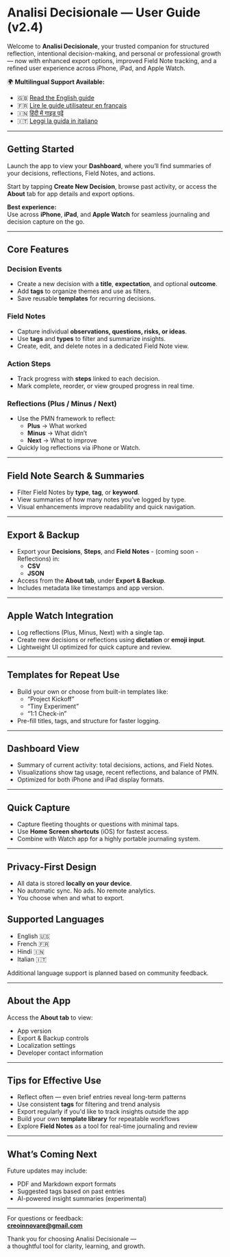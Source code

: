 
# Analisi Decisionale — User Guide (v2.4)

Welcome to **Analisi Decisionale**, your trusted companion for structured reflection, intentional decision-making, and personal or professional growth — now with enhanced export options, improved Field Note tracking, and a refined user experience across iPhone, iPad, and Apple Watch.

🌍 **Multilingual Support Available:**
- 🇬🇧 [Read the English guide](user-guide.en.md)
- 🇫🇷 [Lire le guide utilisateur en français](user-guide.fr.md)
- 🇮🇳 [हिंदी में गाइड पढ़ें](user-guide.hi.md)
- 🇮🇹 [Leggi la guida in italiano](user-guide.it.md)
---

## Getting Started

Launch the app to view your **Dashboard**, where you’ll find summaries of your decisions, reflections, Field Notes, and actions.

Start by tapping **Create New Decision**, browse past activity, or access the **About** tab for app details and export options.

**Best experience:**  
Use across **iPhone**, **iPad**, and **Apple Watch** for seamless journaling and decision capture on the go.

---

## Core Features

### Decision Events
- Create a new decision with a **title**, **expectation**, and optional **outcome**.
- Add **tags** to organize themes and use as filters.
- Save reusable **templates** for recurring decisions.

### Field Notes
- Capture individual **observations, questions, risks, or ideas**.
- Use **tags** and **types** to filter and summarize insights.
- Create, edit, and delete notes in a dedicated Field Note view.

### Action Steps
- Track progress with **steps** linked to each decision.
- Mark complete, reorder, or view grouped progress in real time.

### Reflections (Plus / Minus / Next)
- Use the PMN framework to reflect:
  - **Plus** → What worked  
  - **Minus** → What didn’t  
  - **Next** → What to improve
- Quickly log reflections via iPhone or Watch.

---

## Field Note Search & Summaries

- Filter Field Notes by **type**, **tag**, or **keyword**.
- View summaries of how many notes you’ve logged by type.
- Visual enhancements improve readability and quick navigation.

---

## Export & Backup

- Export your **Decisions**, **Steps**, and **Field Notes** - (coming soon - Reflections) in:
  - **CSV**
  - **JSON**
- Access from the **About tab**, under **Export & Backup**.
- Includes metadata like timestamps and app version.

---

## Apple Watch Integration

- Log reflections (Plus, Minus, Next) with a single tap.
- Create new decisions or reflections using **dictation** or **emoji input**.
- Lightweight UI optimized for quick capture and review.

---

## Templates for Repeat Use

- Build your own or choose from built-in templates like:
  - “Project Kickoff”  
  - “Tiny Experiment”  
  - “1:1 Check-in”
- Pre-fill titles, tags, and structure for faster logging.

---

## Dashboard View

- Summary of current activity: total decisions, actions, and Field Notes.
- Visualizations show tag usage, recent reflections, and balance of PMN.
- Optimized for both iPhone and iPad display formats.

---

## Quick Capture

- Capture fleeting thoughts or questions with minimal taps.
- Use **Home Screen shortcuts** (iOS) for fastest access.
- Combine with Watch app for a highly portable journaling system.

---

## Privacy-First Design

- All data is stored **locally on your device**.
- No automatic sync. No ads. No remote analytics.
- You choose when and what to export.


## Supported Languages

- English 🇺🇸  
- French 🇫🇷  
- Hindi 🇮🇳  
- Italian 🇮🇹  

Additional language support is planned based on community feedback.

---

## About the App

Access the **About tab** to view:
- App version  
- Export & Backup controls  
- Localization settings  
- Developer contact information

---

## Tips for Effective Use

- Reflect often — even brief entries reveal long-term patterns  
- Use consistent **tags** for filtering and trend analysis  
- Export regularly if you'd like to track insights outside the app  
- Build your own **template library** for repeatable workflows  
- Explore **Field Notes** as a tool for real-time journaling and review

---

## What’s Coming Next

Future updates may include:
- PDF and Markdown export formats  
- Suggested tags based on past entries  
- AI-powered insight summaries (experimental)  

---

For questions or feedback:  
**creoinnovare@gmail.com**

Thank you for choosing Analisi Decisionale —  
a thoughtful tool for clarity, learning, and growth.
